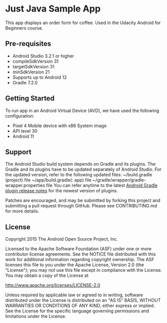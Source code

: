 Just Java Sample App
===================================

This app displays an order form for coffee. Used in the Udacity Android for Beginners course.

Pre-requisites
--------------
- Android Studio 3.2.1 or higher
- compileSdkVersion 31
- targetSdkVersion 31
- minSdkVersion 21
- Supports up to Android 12
- Gradle 7.2.0

Getting Started
---------------

To run app in an Android Virtual Device (AVD), we have used the following configuration:
- Pixel 4 Mobile device with x86 System image
- API level 30
- Android 11

Support
-------

The Android Studio build system depends on Gradle and its plugins. The Gradle and its plugins have to be updated separately of Android Studio.
For the updated version, refer to the following updated files:
~/build.gradle (project) file
~/app/build.gradle(: app) file
~/gradle/wrapper/gradle-wrapper.properties file
You can refer anytime to the latest [Android Gradle plugin release notes](https://developer.android.com/studio/releases/gradle-plugin) for the newest version of plugins.


Patches are encouraged, and may be submitted by forking this project and
submitting a pull request through GitHub. Please see CONTRIBUTING.md for more details.

License
-------

Copyright 2015 The Android Open Source Project, Inc.

Licensed to the Apache Software Foundation (ASF) under one or more contributor
license agreements.  See the NOTICE file distributed with this work for
additional information regarding copyright ownership.  The ASF licenses this
file to you under the Apache License, Version 2.0 (the "License"); you may not
use this file except in compliance with the License.  You may obtain a copy of
the License at

http://www.apache.org/licenses/LICENSE-2.0

Unless required by applicable law or agreed to in writing, software
distributed under the License is distributed on an "AS IS" BASIS, WITHOUT
WARRANTIES OR CONDITIONS OF ANY KIND, either express or implied.  See the
License for the specific language governing permissions and limitations under
the License.
